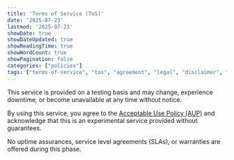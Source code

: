 ```yaml
---
title: 'Terms of Service (ToS)'
date: '2025-07-23'
lastmod: '2025-07-23'
showDate: true
showDateUpdated: true
showReadingTime: true
showWordCount: true
showPagination: false
categories: ["policies"]
tags: ["terms-of-service", "tos", "agreement", "legal", "disclaimer", "testing-phase"]
---
```


This service is provided on a testing basis and may change, experience downtime, or become unavailable at any time without notice.

By using this service, you agree to the [Acceptable Use Policy (AUP)](../aup/) and acknowledge that this is an experimental service provided without guarantees.

No uptime assurances, service level agreements (SLAs), or warranties are offered during this phase.
